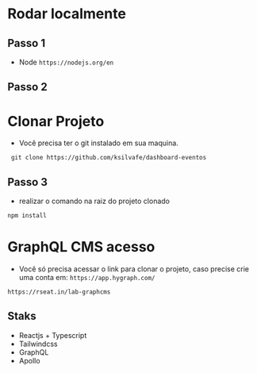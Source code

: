 # Rodar localmente

## Passo 1
- Node `https://nodejs.org/en`

## Passo 2 
# Clonar Projeto 

- Você precisa ter o git instalado em sua maquina.

```
 git clone https://github.com/ksilvafe/dashboard-eventos
```
## Passo 3

- realizar o comando na raiz do projeto clonado

```
npm install 
```


# GraphQL CMS acesso 

- Você só precisa acessar o link para clonar o projeto, caso precise crie uma conta em: `https://app.hygraph.com/`
```
https://rseat.in/lab-graphcms

```


## Staks

- Reactjs + Typescript
- Tailwindcss 
- GraphQL
- Apollo
